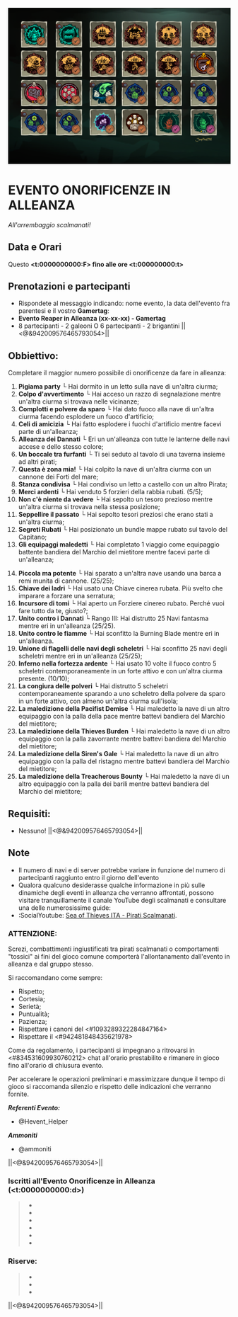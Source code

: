 ![Splash_Screen_Evento_Onorificenze_in_Alleanza](https://github.com/GLWine/Eventi-in-alleanza/blob/main/Eventi%20Onorificenze/Assets/Evento_Onorificenze_in_Alleanza.png?raw=true)
<!-- Non copiare il messazzio sopra nel messaggi Discord,utile solo per comodità visiva -->
# EVENTO ONORIFICENZE IN ALLEANZA

*All'arrembaggio scalmanati!*

## Data e Orari
Questo **<t:0000000000:F> fino alle ore <t:000000000:t>**

## Prenotazioni e partecipanti
- Rispondete al messaggio indicando: nome evento, la data dell'evento fra parentesi e il vostro **Gamertag**:
 - __Evento Reaper in Alleanza (xx-xx-xx) - Gamertag__
- 8 partecipanti - 2 galeoni O 6 partecipanti - 2 brigantini
||<@&942009576465793054>||

## Obbiettivo:
Completare il maggior numero possibile di onorificenze da fare in alleanza:
1. **Pigiama party** 
 └ Hai dormito in un letto sulla nave di un'altra ciurma;
2. **Colpo d'avvertimento** 
 └ Hai acceso un razzo di segnalazione mentre un'altra ciurma si trovava nelle vicinanze;
3. **Complotti e polvere da sparo** 
 └ Hai dato fuoco alla nave di un'altra ciurma facendo esplodere un fuoco d'artificio;
4. **Celi di amicizia** 
 └ Hai fatto esplodere i fuochi d'artificio mentre facevi parte di un'alleanza;
5. **Alleanza dei Dannati**
 └ Eri un un'alleanza con tutte le lanterne delle navi accese e dello stesso colore;
6. **Un boccale tra furfanti** 
 └ Ti sei seduto al tavolo di una taverna insieme ad altri pirati;
7. **Questa è zona mia!**
 └ Hai colpito la nave di un'altra ciurma con un cannone dei Forti del mare;
8. **Stanza condivisa** 
 └ Hai condiviso un letto a castello con un altro Pirata;
9. **Merci ardenti**
 └ Hai venduto 5 forzieri della rabbia rubati. (5/5);
10. **Non c'è niente da vedere**
 └ Hai sepolto un tesoro prezioso mentre un'altra ciurma si trovava nella stessa posizione;
11. **Seppellire il passato**
 └ Hai sepolto tesori preziosi che erano stati a un'altra ciurma;
12. **Segreti Rubati**
 └ Hai posizionato un bundle mappe rubato sul tavolo del Capitano;
13. **Gli equipaggi maledetti**
 └ Hai completato 1 viaggio come equipaggio battente bandiera del Marchio del mietitore mentre facevi parte di un'alleanza;

<!-- Separazione tra il primo ed il secondo messaggio -->
 
14. **Piccola ma potente**
 └ Hai sparato a un'altra nave usando una barca a remi munita di cannone. (25/25);
15. **Chiave dei ladri**
 └ Hai usato una Chiave cinerea rubata. Più svelto che imparare a forzare una serratura;
16. **Incursore di tomi**
 └ Hai aperto un Forziere cinereo rubato. Perché vuoi fare tutto da te, giusto?;
17. **Unito contro i Dannati**
 └ Rango III: Hai distrutto 25 Navi fantasma mentre eri in un'alleanza (25/25).
18. **Unito contro le fiamme**
 └ Hai sconfitto la Burning Blade mentre eri in un'alleanza.
19. **Unione di flagelli delle navi degli scheletri**
 └ Hai sconfitto 25 navi degli scheletri mentre eri in un'alleanza (25/25);
20. **Inferno nella fortezza ardente**
 └ Hai usato 10 volte il fuoco contro 5 scheletri contemporaneamente in un forte attivo e con un'altra ciurma presente. (10/10);
21. **La congiura delle polveri**
 └ Hai distrutto 5 scheletri contemporaneamente sparando a uno scheletro della polvere da sparo in un forte attivo, con almeno un'altra ciurma sull'isola;
22. **La maledizione della Pacifist Demise**
 └ Hai maledetto la nave di un altro equipaggio con la palla della pace mentre battevi bandiera del Marchio del mietitore;
23. **La maledizione della Thieves Burden**
 └ Hai maledetto la nave di un altro equipaggio con la palla zavorrante mentre battevi bandiera del Marchio del mietitore;
24. **La maledizione della Siren's Gale**
 └ Hai maledetto la nave di un altro equipaggio con la palla del ristagno mentre battevi bandiera del Marchio del mietitore;
25. **La maledizione della Treacherous Bounty**
 └ Hai maledetto la nave di un altro equipaggio con la palla dei barili mentre battevi bandiera del Marchio del mietitore;

## Requisiti:
- Nessuno!
||<@&942009576465793054>||

<!-- Separazione tra il terzo ed il quarto messaggio -->

## Note
- Il numero di navi e di server potrebbe variare in funzione del numero di partecipanti raggiunto entro il giorno dell'evento
- Qualora qualcuno desiderasse qualche informazione in più sulle dinamiche degli eventi in alleanza che verranno affrontati, possono visitare tranquillamente il canale YouTube degli scalmanati e consultare una delle numerosissime guide:
 - :SocialYoutube: [Sea of Thieves ITA - Pirati Scalmanati](<https://www.youtube.com/@seaofthievesIta>).

### ATTENZIONE:
Screzi, combattimenti ingiustificati tra pirati scalmanati o comportamenti "tossici" ai fini del gioco comune comporterà l'allontanamento dall'evento in alleanza e dal gruppo stesso.

Si raccomandano come sempre:
- Rispetto;
- Cortesia;
- Serietà;
- Puntualità;
- Pazienza;
- Rispettare i canoni del <#1093289322284847164>
- Rispettare il <#942481848435621978>

Come da regolamento, i partecipanti si impegnano a ritrovarsi in <#834531609930760212> chat all'orario prestabilito e rimanere in gioco fino all'orario di chiusura evento.

Per accelerare le operazioni preliminari e massimizzare dunque il tempo di gioco si raccomanda silenzio e rispetto delle indicazioni che verranno fornite.

***Referenti Evento:***
- @Hevent_Helper

***Ammoniti***
- @ammoniti

||<@&942009576465793054>||

<!-- Separazione tra il quarto ed il quinto messaggio -->

### Iscritti all'Evento Onorificenze in Alleanza (<t:0000000000:d>)
> - 
> - 
> - 
> - 
> - 
> - 

### Riserve:
> - 
> - 
> - 

||<@&942009576465793054>||
